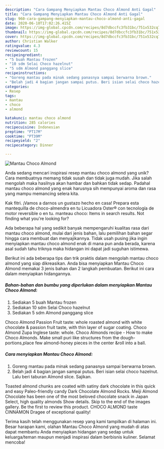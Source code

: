 ```yaml
---
description: "Cara Gampang Menyiapkan Mantau Choco Almond Anti Gagal"
title: "Cara Gampang Menyiapkan Mantau Choco Almond Anti Gagal"
slug: 960-cara-gampang-menyiapkan-mantau-choco-almond-anti-gagal
date: 2020-06-10T17:02:26.415Z
image: https://img-global.cpcdn.com/recipes/8d7dbccfc3fb31bc/751x532cq70/mantau-choco-almond-foto-resep-utama.jpg
thumbnail: https://img-global.cpcdn.com/recipes/8d7dbccfc3fb31bc/751x532cq70/mantau-choco-almond-foto-resep-utama.jpg
cover: https://img-global.cpcdn.com/recipes/8d7dbccfc3fb31bc/751x532cq70/mantau-choco-almond-foto-resep-utama.jpg
author: Christian Walker
ratingvalue: 4.3
reviewcount: 15
recipeingredient:
- "5 buah Mantau frozen"
- "10 sdm Selai Choco hazelnut"
- "5 sdm Almond panggang slice"
recipeinstructions:
- "Goreng mantau pada minak sedang panasnya sampai berwarna brown."
- "Belah jadi 4 bagian jangan sampai putus. Beri isian selai choco hazelnut. Lalu beri taburan Almond slice. Sajikan."
categories:
- Resep
tags:
- mantau
- choco
- almond

katakunci: mantau choco almond 
nutrition: 285 calories
recipecuisine: Indonesian
preptime: "PT17M"
cooktime: "PT39M"
recipeyield: "2"
recipecategory: Dinner

---
```



![Mantau Choco Almond](https://img-global.cpcdn.com/recipes/8d7dbccfc3fb31bc/751x532cq70/mantau-choco-almond-foto-resep-utama.jpg)

Anda sedang mencari inspirasi resep mantau choco almond yang unik? Cara membuatnya memang tidak susah dan tidak juga mudah. Jika salah mengolah maka hasilnya akan hambar dan bahkan tidak sedap. Padahal mantau choco almond yang enak harusnya sih mempunyai aroma dan rasa yang mampu memancing selera kita.

Kak fitri. ¡Vamos a darnos un gustazo hecho en casa! Prepara esta mantequilla de choco-almendra en tu Licuadora Oster® con tecnología de motor reversible o en tu. manteau choco: Items in search results. Not finding what you&#39;re looking for?

Ada beberapa hal yang sedikit banyak mempengaruhi kualitas rasa dari mantau choco almond, mulai dari jenis bahan, lalu pemilihan bahan segar hingga cara membuat dan menyajikannya. Tidak usah pusing jika ingin menyiapkan mantau choco almond enak di mana pun anda berada, karena asal sudah tahu triknya maka hidangan ini dapat jadi suguhan istimewa.


Berikut ini ada beberapa tips dan trik praktis dalam mengolah mantau choco almond yang siap dikreasikan. Anda bisa menyiapkan Mantau Choco Almond memakai 3 jenis bahan dan 2 langkah pembuatan. Berikut ini cara dalam menyiapkan hidangannya.

<!--inarticleads1-->

##### Bahan-bahan dan bumbu yang diperlukan dalam menyiapkan Mantau Choco Almond:

1. Sediakan 5 buah Mantau frozen
1. Sediakan 10 sdm Selai Choco hazelnut
1. Sediakan 5 sdm Almond panggang slice


Choco Almond Passion Fruit taste: whole roasted almond with white chocolate &amp; passion fruit taste, with thin layer of sugar coating. Choco Almond Zupa Inglese taste: whole. Choco Almonds recipe - How to make Choco Almonds. Make small puri like structures from the dough-portions,place few almond-honey pieces in the center &amp;roll into a ball. 

<!--inarticleads2-->

##### Cara menyiapkan Mantau Choco Almond:

1. Goreng mantau pada minak sedang panasnya sampai berwarna brown.
1. Belah jadi 4 bagian jangan sampai putus. Beri isian selai choco hazelnut. Lalu beri taburan Almond slice. Sajikan.


Toasted almond chunks are coated with satiny dark chocolate in this quick and easy Paleo-friendly candy Dark Chocolate Almond Rocks. Meiji Almond Chocolate has been one of the most beloved chocolate snack in Japan Select, high quality almonds Show details. Skip to the end of the images gallery. Be the first to review this product. CHOCO ALMOND taste CINNAMON Dragee of exceptional quality! 

Terima kasih telah menggunakan resep yang kami tampilkan di halaman ini. Besar harapan kami, olahan Mantau Choco Almond yang mudah di atas dapat membantu Anda menyiapkan hidangan yang sedap untuk keluarga/teman maupun menjadi inspirasi dalam berbisnis kuliner. Selamat mencoba!
